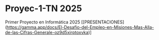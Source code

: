 # Proyec-1-TN 2025
Primer Proyecto en Informática 2025
[[PRESENTACIONES] (https://gamma.app/docs/El-Desafio-del-Empleo-en-Misiones-Mas-Alla-de-las-Cifras-Generale-oz9d5xirptoxvka)]
